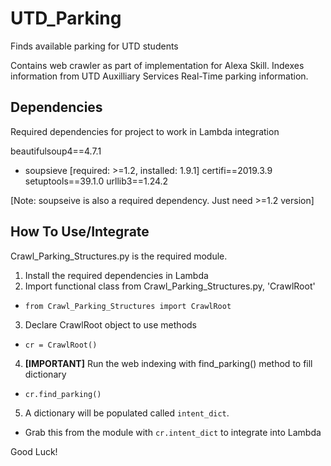 # UTD_Parking
Finds available parking for UTD students

Contains web crawler as part of implementation for Alexa Skill. Indexes information from UTD Auxilliary Services Real-Time parking information.

## Dependencies

Required dependencies for project to work in Lambda integration

beautifulsoup4==4.7.1
  - soupsieve [required: >=1.2, installed: 1.9.1]
certifi==2019.3.9
setuptools==39.1.0
urllib3==1.24.2

[Note: soupseive is also a required dependency. Just need >=1.2 version]

## How To Use/Integrate

Crawl_Parking_Structures.py is the required module.
1. Install the required dependencies in Lambda 
2. Import functional class from Crawl_Parking_Structures.py, 'CrawlRoot'
* `from Crawl_Parking_Structures import CrawlRoot`
3. Declare CrawlRoot object to use methods
* `cr = CrawlRoot()`
4. **[IMPORTANT]**  Run the web indexing with find_parking() method to fill dictionary
* `cr.find_parking()`
5. A dictionary will be populated called `intent_dict`. 
* Grab this from the module with `cr.intent_dict` to integrate into Lambda

Good Luck!

